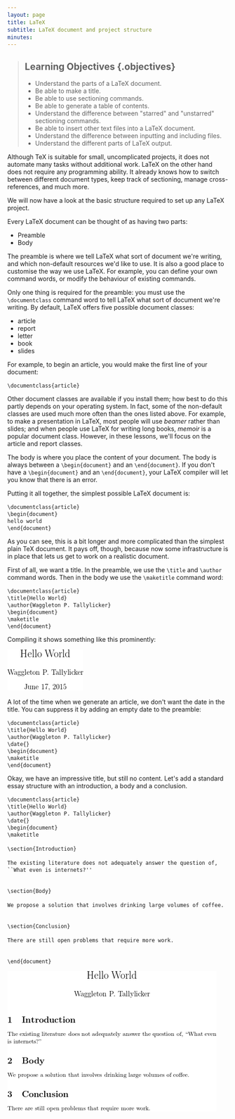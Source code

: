 ```yaml
---
layout: page
title: LaTeX
subtitle: LaTeX document and project structure
minutes: 
---
```


> ## Learning Objectives {.objectives}
>
> * Understand the parts of a LaTeX document.
> * Be able to make a title.
> * Be able to use sectioning commands.
> * Be able to generate a table of contents.
> * Understand the difference between "starred" and "unstarred" sectioning commands.
> * Be able to insert other text files into a LaTeX document.
> * Understand the difference between inputting and including files.
> * Understand the different parts of LaTeX output.

Although TeX is suitable for small, uncomplicated projects,
it does not automate many tasks without additional work.
LaTeX on the other hand does not require any programming ability.
It already knows how to switch between different document types,
keep track of sectioning, manage cross-references, and much more.

We will now have a look at the basic structure required to set up any LaTeX project.

Every LaTeX document can be thought of as having two parts:

* Preamble
* Body

The preamble is where we tell LaTeX what sort of document we're writing, 
and which non-default resources we'd like to use.
It is also a good place to customise the way we use LaTeX.
For example, you can define your own command words,
or modify the behaviour of existing commands.

Only one thing is required for the preamble:
you must use the `\documentclass` command word to tell LaTeX what sort of
document we're writing.
By default, LaTeX offers five possible document classes:

* article
* report
* letter
* book
* slides

For example, to begin an article, you would make the first line of your document:

~~~ {.tex}
\documentclass{article}
~~~

Other document classes are available if you install them;
how best to do this partly depends on your operating system.
In fact, some of the non-default classes are used much more often than the ones
listed above.
For example, to make a presentation in LaTeX,
most people will use *beamer* rather than slides;
and when people use LaTeX for writing long books,
*memoir* is a popular document class.
However, in these lessons, we'll focus on the article and report classes.

The body is where you place the content of your document.
The body is always between a `\begin{document}` and an `\end{document}`.
If you don't have a `\begin{document}` and an `\end{document}`,
your LaTeX compiler will let you know that there is an error.

Putting it all together, the simplest possible LaTeX document is:

~~~ {.tex}
\documentclass{article}
\begin{document}
hello world
\end{document}
~~~

As you can see, this is a bit longer and more complicated than the simplest
plain TeX document.
It pays off, though, because now some infrastructure is in place that lets
us get to work on a realistic document.

First of all, we want a title.
In the preamble, we use the `\title` and `\author` command words.
Then in the body we use the `\maketitle` command word:

~~~ {.tex}
\documentclass{article}
\title{Hello World}
\author{Waggleton P. Tallylicker}
\begin{document}
\maketitle
\end{document}
~~~

Compiling it shows something like this prominently:

![](fig/02-helloworld.png)

A lot of the time when we generate an article, we don't want the date in the title.
You can suppress it by adding an empty date to the preamble:

~~~ {.tex}
\documentclass{article}
\title{Hello World}
\author{Waggleton P. Tallylicker}
\date{}
\begin{document}
\maketitle
\end{document}
~~~

Okay, we have an impressive title, but still no content.
Let's add a standard essay structure with an introduction, a body and a conclusion.

~~~ {.tex}
\documentclass{article}
\title{Hello World}
\author{Waggleton P. Tallylicker}
\date{}
\begin{document}
\maketitle

\section{Introduction}

The existing literature does not adequately answer the question of,
``What even is internets?''


\section{Body}

We propose a solution that involves drinking large volumes of coffee.


\section{Conclusion}

There are still open problems that require more work.


\end{document}
~~~

![](fig/02-sections.png)
